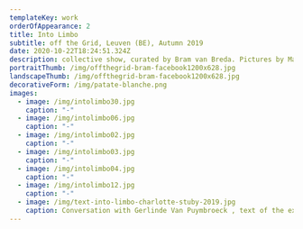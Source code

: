 ```yaml
---
templateKey: work
orderOfAppearance: 2
title: Into Limbo
subtitle: off the Grid, Leuven (BE), Autumn 2019
date: 2020-10-22T18:24:51.324Z
description: collective show, curated by Bram van Breda. Pictures by Matthijs van der Burgt
portraitThumb: /img/offthegrid-bram-facebook1200x628.jpg
landscapeThumb: /img/offthegrid-bram-facebook1200x628.jpg
decorativeForm: /img/patate-blanche.png
images:
  - image: /img/intolimbo30.jpg
    caption: "-"
  - image: /img/intolimbo06.jpg
    caption: "-"
  - image: /img/intolimbo02.jpg
    caption: "-"
  - image: /img/intolimbo03.jpg
    caption: "-"
  - image: /img/intolimbo04.jpg
    caption: "-"
  - image: /img/intolimbo12.jpg
    caption: "-"
  - image: /img/text-into-limbo-charlotte-stuby-2019.jpg
    caption: Conversation with Gerlinde Van Puymbroeck , text of the exhibition
---
```

